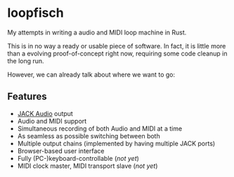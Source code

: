 loopfisch
=========

My attempts in writing a audio and MIDI loop machine in Rust.

This is in no way a ready or usable piece of software. In fact, it is little
more than a evolving proof-of-concept right now, requiring some code cleanup
in the long run.

However, we can already talk about where we want to go:

Features
--------

- [JACK Audio](https://jackaudio.org) output
- Audio and MIDI support
- Simultaneous recording of both Audio and MIDI at a time
- As seamless as possible switching between both
- Multiple output chains (implemented by having multiple JACK ports)
- Browser-based user interface
- Fully (PC-)keyboard-controllable (_not yet_)
- MIDI clock master, MIDI transport slave (_not yet_)
